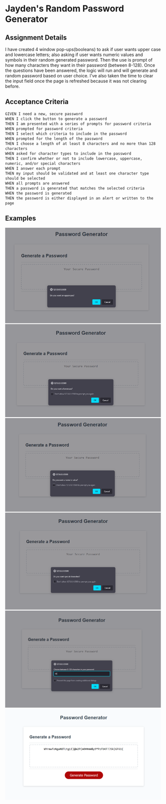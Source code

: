 # Jayden's Random Password Generator

## Assignment Details

I have created 4 window pop-ups(booleans) to ask if user wants upper case and lowercase letters; also asking if user wants numeric values and symbols in their random generated password.
Then the use is prompt of how many characters they want in their password (between 8-128).
Once the questions have been answered, the logic will run and will generate and random password based on user choice.
I've also taken the time to clear the input field once the page is refreshed because it was not clearing before.

## Acceptance Criteria

```
GIVEN I need a new, secure password
WHEN I click the button to generate a password
THEN I am presented with a series of prompts for password criteria
WHEN prompted for password criteria
THEN I select which criteria to include in the password
WHEN prompted for the length of the password
THEN I choose a length of at least 8 characters and no more than 128 characters
WHEN asked for character types to include in the password
THEN I confirm whether or not to include lowercase, uppercase, numeric, and/or special characters
WHEN I answer each prompt
THEN my input should be validated and at least one character type should be selected
WHEN all prompts are answered
THEN a password is generated that matches the selected criteria
WHEN the password is generated
THEN the password is either displayed in an alert or written to the page
```

## Examples

![Asking for uppercase](./assets/images/demo-1.png)
![Asking for lowercase](./assets/images/demo-2.png)
![Asking for numeric value](./assets/images/demo-3.png)
![Asking for special characters](./assets/images/demo-4.png)
![Asking for password length](./assets/images/demo-5.png)
![Password generated](./assets/images/demo-6.png)

